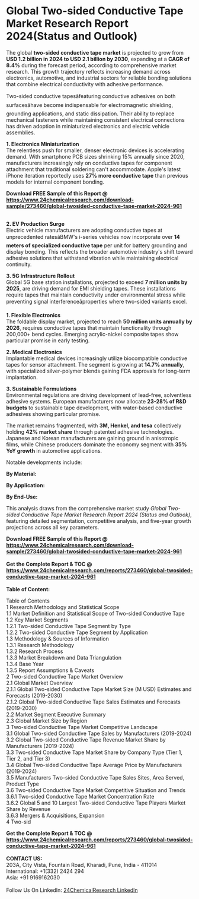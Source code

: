 <h1>Global Two-sided Conductive Tape Market Research Report 2024(Status and Outlook)</h1><p>The global <strong>two-sided conductive tape market</strong> is projected to grow from <strong>USD 1.2 billion in 2024 to USD 2.1 billion by 2030</strong>, expanding at a <strong>CAGR of 8.4%</strong> during the forecast period, according to comprehensive market research. This growth trajectory reflects increasing demand across electronics, automotive, and industrial sectors for reliable bonding solutions that combine electrical conductivity with adhesive performance.</p><p>Two-sided conductive tapesâfeaturing conductive adhesives on both surfacesâhave become indispensable for electromagnetic shielding, grounding applications, and static dissipation. Their ability to replace mechanical fasteners while maintaining consistent electrical connections has driven adoption in miniaturized electronics and electric vehicle assemblies.</p><p><strong>1. Electronics Miniaturization</strong><br>
The relentless push for smaller, denser electronic devices is accelerating demand. With smartphone PCB sizes shrinking 15% annually since 2020, manufacturers increasingly rely on conductive tapes for component attachment that traditional soldering can't accommodate. Apple's latest iPhone iteration reportedly uses <strong>27% more conductive tape</strong> than previous models for internal component bonding.</p><div><b>Download FREE Sample of this Report @ 
            <a href="https://www.24chemicalresearch.com/download-sample/273460/global-twosided-conductive-tape-market-2024-961">
            https://www.24chemicalresearch.com/download-sample/273460/global-twosided-conductive-tape-market-2024-961</a></b></div><br><p><strong>2. EV Production Surge</strong><br>
Electric vehicle manufacturers are adopting conductive tapes at unprecedented ratesâBMW's i-series vehicles now incorporate over <strong>14 meters of specialized conductive tape</strong> per unit for battery grounding and display bonding. This reflects the broader automotive industry's shift toward adhesive solutions that withstand vibration while maintaining electrical continuity.</p><p><strong>3. 5G Infrastructure Rollout</strong><br>
Global 5G base station installations, projected to exceed <strong>7 million units by 2025</strong>, are driving demand for EMI shielding tapes. These installations require tapes that maintain conductivity under environmental stress while preventing signal interferenceâproperties where two-sided variants excel.</p><p><strong>1. Flexible Electronics</strong><br>
The foldable display market, projected to reach <strong>50 million units annually by 2026</strong>, requires conductive tapes that maintain functionality through 200,000+ bend cycles. Emerging acrylic-nickel composite tapes show particular promise in early testing.</p><p><strong>2. Medical Electronics</strong><br>
Implantable medical devices increasingly utilize biocompatible conductive tapes for sensor attachment. The segment is growing at <strong>14.7% annually</strong>, with specialized silver-polymer blends gaining FDA approvals for long-term implantation.</p><p><strong>3. Sustainable Formulations</strong><br>
Environmental regulations are driving development of lead-free, solventless adhesive systems. European manufacturers now allocate <strong>23-28% of R&amp;D budgets</strong> to sustainable tape development, with water-based conductive adhesives showing particular promise.</p><p>The market remains fragmented, with <strong>3M, Henkel, and tesa</strong> collectively holding <strong>42% market share</strong> through patented adhesive technologies. Japanese and Korean manufacturers are gaining ground in anisotropic films, while Chinese producers dominate the economy segment with <strong>35% YoY growth</strong> in automotive applications.</p><p>Notable developments include:
</p><p><strong>By Material:</strong>
</p><p><strong>By Application:</strong>
</p><p><strong>By End-Use:</strong>
</p><p>This analysis draws from the comprehensive market study <em>Global Two-sided Conductive Tape Market Research Report 2024 (Status and Outlook)</em>, featuring detailed segmentation, competitive analysis, and five-year growth projections across all key parameters.</p><div><b>Download FREE Sample of this Report @ 
            <a href="https://www.24chemicalresearch.com/download-sample/273460/global-twosided-conductive-tape-market-2024-961">
            https://www.24chemicalresearch.com/download-sample/273460/global-twosided-conductive-tape-market-2024-961</a></b></div><br><div><b>Get the Complete Report & TOC @ 
            <a href="https://www.24chemicalresearch.com/reports/273460/global-twosided-conductive-tape-market-2024-961">
            https://www.24chemicalresearch.com/reports/273460/global-twosided-conductive-tape-market-2024-961</a></b></div><br>
            <b>Table of Content:</b><p>Table of Contents<br />
1 Research Methodology and Statistical Scope<br />
1.1 Market Definition and Statistical Scope of Two-sided Conductive Tape<br />
1.2 Key Market Segments<br />
1.2.1 Two-sided Conductive Tape Segment by Type<br />
1.2.2 Two-sided Conductive Tape Segment by Application<br />
1.3 Methodology & Sources of Information<br />
1.3.1 Research Methodology<br />
1.3.2 Research Process<br />
1.3.3 Market Breakdown and Data Triangulation<br />
1.3.4 Base Year<br />
1.3.5 Report Assumptions & Caveats<br />
2 Two-sided Conductive Tape Market Overview<br />
2.1 Global Market Overview<br />
2.1.1 Global Two-sided Conductive Tape Market Size (M USD) Estimates and Forecasts (2019-2030)<br />
2.1.2 Global Two-sided Conductive Tape Sales Estimates and Forecasts (2019-2030)<br />
2.2 Market Segment Executive Summary<br />
2.3 Global Market Size by Region<br />
3 Two-sided Conductive Tape Market Competitive Landscape<br />
3.1 Global Two-sided Conductive Tape Sales by Manufacturers (2019-2024)<br />
3.2 Global Two-sided Conductive Tape Revenue Market Share by Manufacturers (2019-2024)<br />
3.3 Two-sided Conductive Tape Market Share by Company Type (Tier 1, Tier 2, and Tier 3)<br />
3.4 Global Two-sided Conductive Tape Average Price by Manufacturers (2019-2024)<br />
3.5 Manufacturers Two-sided Conductive Tape Sales Sites, Area Served, Product Type<br />
3.6 Two-sided Conductive Tape Market Competitive Situation and Trends<br />
3.6.1 Two-sided Conductive Tape Market Concentration Rate<br />
3.6.2 Global 5 and 10 Largest Two-sided Conductive Tape Players Market Share by Revenue<br />
3.6.3 Mergers & Acquisitions, Expansion<br />
4 Two-sid</p><div><b>Get the Complete Report & TOC @ 
            <a href="https://www.24chemicalresearch.com/reports/273460/global-twosided-conductive-tape-market-2024-961">
            https://www.24chemicalresearch.com/reports/273460/global-twosided-conductive-tape-market-2024-961</a></b></div><br><b>CONTACT US:</b><br>
            203A, City Vista, Fountain Road, Kharadi, Pune, India - 411014<br>
            International: +1(332) 2424 294<br>
            Asia: +91 9169162030 <br><br>
            Follow Us On LinkedIn: <a href="https://www.linkedin.com/company/24chemicalresearch/">24ChemicalResearch LinkedIn</a>